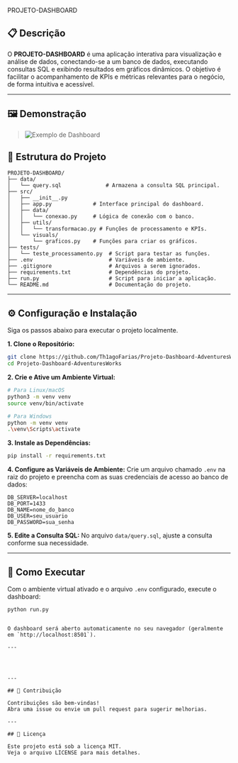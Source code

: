 PROJETO-DASHBOARD

## 📋 Descrição

O **PROJETO-DASHBOARD** é uma aplicação interativa para visualização e análise de dados, conectando-se a um banco de dados, executando consultas SQL e exibindo resultados em gráficos dinâmicos. O objetivo é facilitar o acompanhamento de KPIs e métricas relevantes para o negócio, de forma intuitiva e acessível.

---


## 🖼️ Demonstração

>
> ![Exemplo de Dashboard](caminho/para/seu/print.png)


## 📁 Estrutura do Projeto

```
PROJETO-DASHBOARD/
├── data/
│   └── query.sql              # Armazena a consulta SQL principal.
├── src/
│   ├── __init__.py
│   ├── app.py             # Interface principal do dashboard.
│   ├── data/
│   │   └── conexao.py     # Lógica de conexão com o banco.
│   ├── utils/
│   │   └── transformacao.py # Funções de processamento e KPIs.
│   └── visuals/
│       └── graficos.py    # Funções para criar os gráficos.
├── tests/
│   └── teste_processamento.py  # Script para testar as funções.
├── .env                        # Variáveis de ambiente.
├── .gitignore                  # Arquivos a serem ignorados.
├── requirements.txt            # Dependências do projeto.
├── run.py                      # Script para iniciar a aplicação.
└── README.md                   # Documentação do projeto.

```

---

## ⚙️ Configuração e Instalação

Siga os passos abaixo para executar o projeto localmente.

**1. Clone o Repositório:**
```bash
git clone https://github.com/Th1agoFarias/Projeto-Dashboard-AdventuresWorks.git
cd Projeto-Dashboard-AdventuresWorks
```

**2. Crie e Ative um Ambiente Virtual:**
```bash
# Para Linux/macOS
python3 -m venv venv
source venv/bin/activate

# Para Windows
python -m venv venv
.\venv\Scripts\activate
```

**3. Instale as Dependências:**
```bash
pip install -r requirements.txt
```

**4. Configure as Variáveis de Ambiente:**
Crie um arquivo chamado `.env` na raiz do projeto e preencha com as suas credenciais de acesso ao banco de dados:
```
DB_SERVER=localhost
DB_PORT=1433
DB_NAME=nome_do_banco
DB_USER=seu_usuario
DB_PASSWORD=sua_senha
```

**5. Edite a Consulta SQL:**
No arquivo `data/query.sql`, ajuste a consulta conforme sua necessidade.

---

## 🚀 Como Executar

Com o ambiente virtual ativado e o arquivo `.env` configurado, execute o dashboard:

```bash
python run.py
```

```

O dashboard será aberto automaticamente no seu navegador (geralmente em `http://localhost:8501`).

---




---

## 🤝 Contribuição

Contribuições são bem-vindas!  
Abra uma issue ou envie um pull request para sugerir melhorias.

---

## 📄 Licença

Este projeto está sob a licença MIT.  
Veja o arquivo LICENSE para mais detalhes.
